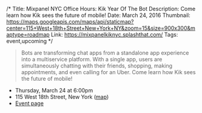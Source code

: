 /*
Title: Mixpanel NYC Office Hours: Kik Year Of The Bot
Description: Come learn how Kik sees the future of mobile!
Date: March 24, 2016 
Thumbnail: https://maps.googleapis.com/maps/api/staticmap?center=115+West+18th+Street+New+York+NY&zoom=15&size=900x300&maptype=roadmap
Link: https://mixpanelkiknyc.splashthat.com/
Tags: event,upcoming
*/

> Bots are transforming chat apps from a standalone app experience into a multiservice platform. With a single app, users are simultaneously chatting with their friends, shopping, making appointments, and even calling for an Uber. Come learn how Kik sees the future of mobile!

- Thursday, March 24 at 6:00pm 
- 115 West 18th Street, New York ([map](https://www.google.com/maps/dir/Current+Location/115+West+18th+Street+New+York+NY))
- [Event page](https://mixpanelkiknyc.splashthat.com/)
